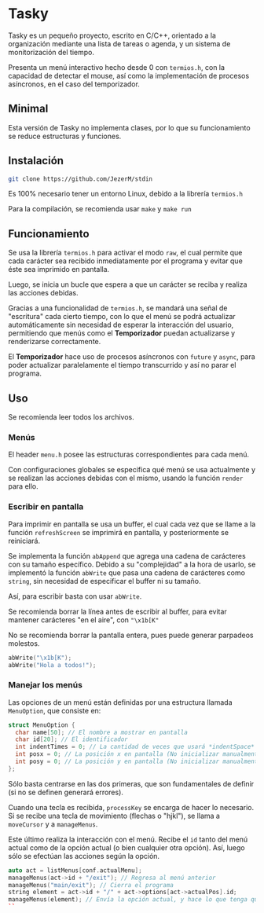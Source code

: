 # Tasky
Tasky es un pequeño proyecto, escrito en C/C++, orientado a la organización mediante una lista de tareas o agenda, y un sistema de monitorización del tiempo.

Presenta un menú interactivo hecho desde 0 con `termios.h`, con la capacidad de detectar el mouse, así como la implementación de procesos asíncronos, en el caso del temporizador.

## Minimal
Esta versión de Tasky no implementa clases, por lo que su funcionamiento se reduce estructuras y funciones.

## Instalación
```bash
git clone https://github.com/JezerM/stdin
```
Es 100% necesario tener un entorno Linux, debido a la librería `termios.h`

Para la compilación, se recomienda usar `make` y `make run`

## Funcionamiento
Se usa la librería `termios.h` para activar el modo `raw`, el cual permite que cada carácter sea recibido inmediatamente por el programa y evitar que éste sea imprimido en pantalla.

Luego, se inicia un bucle que espera a que un carácter se reciba y realiza las acciones debidas.

Gracias a una funcionalidad de `termios.h`, se mandará una señal de "escritura" cada cierto tiempo, con lo que el menú se podrá actualizar automáticamente sin necesidad de esperar la interacción del usuario, permitiendo que menús como el **Temporizador** puedan actualizarse y renderizarse correctamente.

El **Temporizador** hace uso de procesos asíncronos con `future` y `async`, para poder actualizar paralelamente el tiempo transcurrido y así no parar el programa.

## Uso
Se recomienda leer todos los archivos.
### Menús
El header `menu.h` posee las estructuras correspondientes para cada menú.

Con configuraciones globales se especifica qué menú se usa actualmente y se realizan las acciones debidas con el mismo, usando la función `render` para ello.

### Escribir en pantalla
Para imprimir en pantalla se usa un buffer, el cual cada vez que se llame a la función `refreshScreen` se imprimirá en pantalla, y posteriormente se reiniciará.

Se implementa la función `abAppend` que agrega una cadena de carácteres con su tamaño específico. Debido a su "complejidad" a la hora de usarlo, se implementó la función `abWrite` que pasa una cadena de carácteres como `string`, sin necesidad de especificar el buffer ni su tamaño.

Así, para escribir basta con usar `abWrite`.

Se recomienda borrar la línea antes de escribir al buffer, para evitar mantener carácteres "en el aire", con `"\x1b[K"`

No se recomienda borrar la pantalla entera, pues puede generar parpadeos molestos.

```c++
abWrite("\x1b[K");
abWrite("Hola a todos!");
```

### Manejar los menús
Las opciones de un menú están definidas por una estructura llamada `MenuOption`, que consiste en:
```c++
struct MenuOption {
  char name[50]; // El nombre a mostrar en pantalla
  char id[20]; // El identificador
  int indentTimes = 0; // La cantidad de veces que usará *indentSpace* sobre la base
  int posx = 0; // La posición x en pantalla (No inicializar manualmente)
  int posy = 0; // La posición y en pantalla (No inicializar manualmente)
};
```
Sólo basta centrarse en las dos primeras, que son fundamentales de definir (si no se definen generará errores).

Cuando una tecla es recibida, `processKey` se encarga de hacer lo necesario. Si se recibe una tecla de movimiento (flechas o "hjkl"), se llama a `moveCursor` y a `manageMenus`.

Este último realiza la interacción con el menú. Recibe el `id` tanto del menú actual como de la opción actual (o bien cualquier otra opción). Así, luego sólo se efectúan las acciones según la opción.

```c++
auto act = listMenus[conf.actualMenu];
manageMenus(act->id + "/exit"); // Regresa al menú anterior
manageMenus("main/exit"); // Cierra el programa
string element = act->id + "/" + act->options[act->actualPos].id;
manageMenus(element); // Envía la opción actual, y hace lo que tenga que hacer
``
